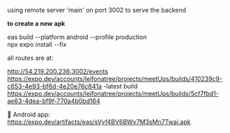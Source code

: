 using remote server 'main' on port 3002 to serve the backend

****to create a new apk****

eas build --platform android --profile production  
npx expo install --fix




all routes are at:

http://54.219.200.236:3002/events
https://expo.dev/accounts/leifonatree/projects/meetUps/builds/410239c9-c653-4e93-bf6d-4e20e76c841a  -latest build
https://expo.dev/accounts/leifonatree/projects/meetUps/builds/5cf7fbd1-ae63-4dea-bf9f-770a4b0bd164

🤖 Android app:
https://expo.dev/artifacts/eas/sVyf4BV6BWv7M3sMn7Twaj.apk
